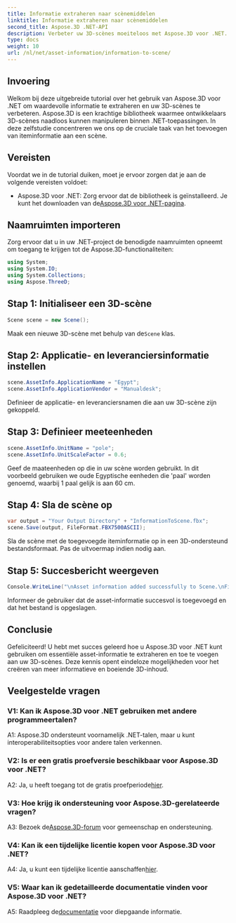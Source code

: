```yaml
---
title: Informatie extraheren naar scènemiddelen
linktitle: Informatie extraheren naar scènemiddelen
second_title: Aspose.3D .NET-API
description: Verbeter uw 3D-scènes moeiteloos met Aspose.3D voor .NET. Leer stap voor stap waardevolle asset-informatie toe te voegen. Download nu voor een dynamische 3D-ervaring.
type: docs
weight: 10
url: /nl/net/asset-information/information-to-scene/
---
```

## Invoering

Welkom bij deze uitgebreide tutorial over het gebruik van Aspose.3D voor .NET om waardevolle informatie te extraheren en uw 3D-scènes te verbeteren. Aspose.3D is een krachtige bibliotheek waarmee ontwikkelaars 3D-scènes naadloos kunnen manipuleren binnen .NET-toepassingen. In deze zelfstudie concentreren we ons op de cruciale taak van het toevoegen van iteminformatie aan een scène.

## Vereisten

Voordat we in de tutorial duiken, moet je ervoor zorgen dat je aan de volgende vereisten voldoet:

- Aspose.3D voor .NET: Zorg ervoor dat de bibliotheek is geïnstalleerd. Je kunt het downloaden van de[Aspose.3D voor .NET-pagina](https://releases.aspose.com/3d/net/).

## Naamruimten importeren

Zorg ervoor dat u in uw .NET-project de benodigde naamruimten opneemt om toegang te krijgen tot de Aspose.3D-functionaliteiten:

```csharp
using System;
using System.IO;
using System.Collections;
using Aspose.ThreeD;
```

## Stap 1: Initialiseer een 3D-scène

```csharp
Scene scene = new Scene();
```

 Maak een nieuwe 3D-scène met behulp van de`Scene` klas.

## Stap 2: Applicatie- en leveranciersinformatie instellen

```csharp
scene.AssetInfo.ApplicationName = "Egypt";
scene.AssetInfo.ApplicationVendor = "Manualdesk";
```

Definieer de applicatie- en leveranciersnamen die aan uw 3D-scène zijn gekoppeld.

## Stap 3: Definieer meeteenheden

```csharp
scene.AssetInfo.UnitName = "pole";
scene.AssetInfo.UnitScaleFactor = 0.6;
```

Geef de maateenheden op die in uw scène worden gebruikt. In dit voorbeeld gebruiken we oude Egyptische eenheden die 'paal' worden genoemd, waarbij 1 paal gelijk is aan 60 cm.

## Stap 4: Sla de scène op

```csharp
var output = "Your Output Directory" + "InformationToScene.fbx";
scene.Save(output, FileFormat.FBX7500ASCII);
```

Sla de scène met de toegevoegde iteminformatie op in een 3D-ondersteund bestandsformaat. Pas de uitvoermap indien nodig aan.

## Stap 5: Succesbericht weergeven

```csharp
Console.WriteLine("\nAsset information added successfully to Scene.\nFile saved at " + output);
```

Informeer de gebruiker dat de asset-informatie succesvol is toegevoegd en dat het bestand is opgeslagen.

## Conclusie

Gefeliciteerd! U hebt met succes geleerd hoe u Aspose.3D voor .NET kunt gebruiken om essentiële asset-informatie te extraheren en toe te voegen aan uw 3D-scènes. Deze kennis opent eindeloze mogelijkheden voor het creëren van meer informatieve en boeiende 3D-inhoud.

## Veelgestelde vragen

### V1: Kan ik Aspose.3D voor .NET gebruiken met andere programmeertalen?

A1: Aspose.3D ondersteunt voornamelijk .NET-talen, maar u kunt interoperabiliteitsopties voor andere talen verkennen.

### V2: Is er een gratis proefversie beschikbaar voor Aspose.3D voor .NET?

 A2: Ja, u heeft toegang tot de gratis proefperiode[hier](https://releases.aspose.com/).

### V3: Hoe krijg ik ondersteuning voor Aspose.3D-gerelateerde vragen?

 A3: Bezoek de[Aspose.3D-forum](https://forum.aspose.com/c/3d/18) voor gemeenschap en ondersteuning.

### V4: Kan ik een tijdelijke licentie kopen voor Aspose.3D voor .NET?

 A4: Ja, u kunt een tijdelijke licentie aanschaffen[hier](https://purchase.aspose.com/temporary-license/).

### V5: Waar kan ik gedetailleerde documentatie vinden voor Aspose.3D voor .NET?

 A5: Raadpleeg de[documentatie](https://reference.aspose.com/3d/net/) voor diepgaande informatie.